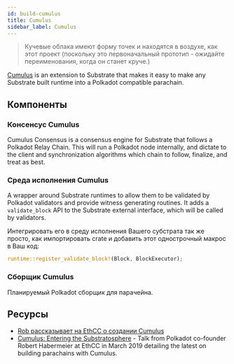 ```yaml
---
id: build-cumulus
title: Cumulus
sidebar_label: Cumulus
---
```


> Кучевые облака имеют форму точек и находятся в воздухе, как этот проект (поскольку это первоначальный прототип - ожидайте переименования, когда он станет круче.)

[Cumulus](https://github.com/paritytech/cumulus) is an extension to Substrate that makes it easy to make any Substrate built runtime into a Polkadot compatible parachain.

## Компоненты

### Консенсус Cumulus

Cumulus Consensus is a consensus engine for Substrate that follows a Polkadot Relay Chain. This will run a Polkadot node internally, and dictate to the client and synchronization algorithms which chain to follow, finalize, and treat as best.

### Среда исполнения Cumulus

A wrapper around Substrate runtimes to allow them to be validated by Polkadot validators and provide witness generating routines. It adds a `validate_block` API to the Substrate external interface, which will be called by validators.

Интегрировать его в среду исполнения Вашего субстрата так же просто, как импортировать crate и добавить этот однострочный макрос в Ваш код:

```rust
runtime::register_validate_block!(Block, BlockExecutor);
```

### Сборщик Cumulus

Планируемый Polkadot сборщик для парачейна.

## Ресурсы

- [Rob рассказывает на EthCC о создании Cumulus](https://www.youtube.com/watch?v=thgtXq5YMOo)
- [Cumulus: Entering the Substratosphere](https://www.youtube.com/watch?v=thgtXq5YMOo) - Talk from Polkadot co-founder Robert Habermeier at EthCC in March 2019 detailing the latest on building parachains with Cumulus.
